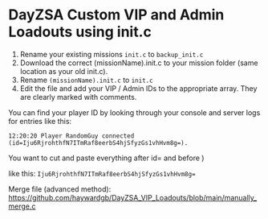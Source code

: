 # DayZSA Custom VIP and Admin Loadouts using init.c

1. Rename your existing missions `init.c` to `backup_init.c` 
2. Download the correct (missionName).init.c to your mission folder (same location as your old init.c).
3. Rename `(missionName).init.c` to `init.c`
4. Edit the file and add your VIP / Admin IDs to the appropriate array. They are clearly marked with comments. 

You can find your player ID by looking through your console and server logs for entries like this:
	
	12:20:20 Player RandomGuy connected (id=Iju6RjrohthfN7ITmRaf8eerbS4hjSfyzGs1vhHvm8g=).
	
You want to cut and paste everything after id= and before )
	
like this: `Iju6RjrohthfN7ITmRaf8eerbS4hjSfyzGs1vhHvm8g=`
	
Merge file (advanced method): https://github.com/haywardgb/DayZSA_VIP_Loadouts/blob/main/manually_merge.c

